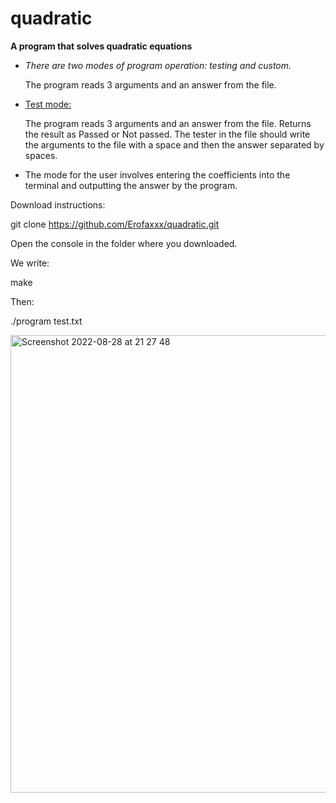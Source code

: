 # quadratic

<html>

<head>

<meta http-equiv="Content-Type" content="text/html; charset=utf-8">

</head>

<body>

<p><strong>A program that solves quadratic equations</strong></p>

<ul>

<p dir="ltr"><li><em>There are two modes of program operation: testing and custom.</em></li></p>
  The program reads 3 arguments and an answer from the file.

<p dir="ltr"><li><u>Test mode:</u></li></p>
The program reads 3 arguments and an answer from the file.
  Returns the result as Passed or Not passed.
The tester in the file should write the arguments to the file with a space and then the answer separated by spaces.

<p dir="ltr"><li>The mode for the user involves entering the coefficients into the terminal and outputting the answer by the program.
</li></p>
  
</ul>

</body>

</html>

Download instructions: 

git clone https://github.com/Erofaxxx/quadratic.git

Open the console in the folder where you downloaded.

We write:

make

Then:

./program test.txt

<img width="732" alt="Screenshot 2022-08-28 at 21 27 48" src="https://user-images.githubusercontent.com/112171186/187089198-782c51eb-cd4d-40b1-8be4-5a6491e50538.png">

